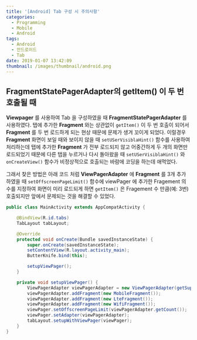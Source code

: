 ```yaml
---
title: '[Android] Tab 구성 시 주의사항'
categories:
  - Programming
  - Mobile
  - Android
tags:
  - Android
  - 안드로이드
  - Tab
date: 2019-01-07 13:42:09
thumbnail: /images/thumbnail/android.png
---
```


## FragmentStatePagerAdapter의 getItem() 이 두 번 호출될 때

**Viewpager** 를 사용하여 Tab 을 구성하였을 때 **FragmentStatePagerAdapter** 를 사용하였다. 탭에 추가한 **Fragment** 와는 상관없이 `getItem()` 이 두 번 호출이 되어서 **Fragment** 를 두 번 로드하게 되는 현상 때문에 문제가 생겨 꼬이게 되었다. 이럴경우 **Fragment** 화면이 보일 때와 보이지 않을 때 `setUSerVisiblaHint()` 함수를 사용하여 처리하는데 탭에 추가한 **Fragment** 가 전부 로드되지 않고 어중간하게 두 개의 화면만 로드되었기 때문에 다른 탭을 누르거나 다시 돌아왔을 때 `setUSerVisiblaHint()` 와 `onCreateView()` 함수가 비정상적으로 호출되는 바람에 코딩을 하는데 애먹었다.

그래서 찾은 방법은 아래 코드 처럼 **ViewPagerAdapter** 에 **Fragment** 를 3개 추가 하였을 때 `setOffscreenPageLimit()` 함수에 viewPager 에 추가한 Fragement 의 수를 지정하여 화면이 미리 로드되게 하면 `getItem()` 은 Fragement 수 만큼(예: 3번) 호출되지만 앞에서 문제되는 것을 해결할 수 있었다.

```java
public class MainActivity extends AppCompatActivity {

    @BindView(R.id.tabs)
    TabLayout tabLayout;

    @Override
    protected void onCreate(Bundle savedInstanceState) {
        super.onCreate(savedInstanceState);
        setContentView(R.layout.activity_main);
        ButterKnife.bind(this);

        setupViewPager();
    }

    private void setupViewPager() {
        ViewPagerAdapter viewPagerAdapter = new ViewPagerAdapter(getSupportFragmentManager());
        viewPagerAdapter.addFragment(new MobileFragment());
        viewPagerAdapter.addFragment(new LteFragment());
        viewPagerAdapter.addFragment(new WifiFragment());
        viewPager.setOffscreenPageLimit(viewPagerAdapter.getCount());
        viewPager.setAdapter(viewPagerAdapter);
        tabLayout.setupWithViewPager(viewPager);
    }
}
```
